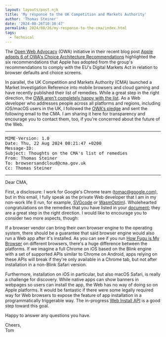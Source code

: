```yaml
---
layout: layouts/post.njk
title: 'My response to the UK Competition and Markets Authority'
author: 'Thomas Steiner'
date: '2024-08-26T10:38:47'
permalink: 2024/08/26/my-response-to-the-cma/index.html
tags:
  - Technical
---
```


The [Open Web Advocacy](https://open-web-advocacy.org/) (OWA) initiative in their recent blog post
[Apple adopts 6 of OWA's Choice Architecture Recommendations](https://open-web-advocacy.org/blog/apple-adopts-6-owa-choice-architecture-recommendations/) highlighted the six recommendations that Apple has adopted from the group's recommendations to comply with the EU's Digital Markets Act in relation to browser defaults and choice screens.

In parallel, the UK Competition and Markets Authority (CMA) launched a Market Investigation Reference into mobile browsers and cloud gaming and have recently published their list of remedies. While a great step in the right direction, the [OWA aren't completely happy with the list](https://open-web-advocacy.org/blog/uk-browser-and-cloud-investigation-may-fail-to-allow-web-app-competition/). As a Web developer who addresses people across all platforms and regions, including iOS/macOS users in the UK, I followed the [OWA's pledge](https://open-web-advocacy.org/blog/uk-browser-and-cloud-investigation-may-fail-to-allow-web-app-competition/#we-need-your-help!-act-today!) and sent the following email to the CMA. I am sharing it here for transparency and encourage you to contact them, too, if you're concerned about the future of the Web.

<hr>

<pre>
MIME-Version: 1.0
Date: Thu, 22 Aug 2024 00:21:47 +0200
Message-ID: <CABscCcNuWtJYg5v9MGc2nQ9FUEhjR_QwjJRfewN0N0i6_-oXWg@mail.gmail.com>
Subject: Thoughts on the CMA's list of remedies
From: Thomas Steiner <steiner.thomas@gmail.com>
To: browsersandcloud@cma.gov.uk
Cc: Thomas Steiner <tomac@google.com>
</pre>

<hr>

Dear CMA,

First, a disclosure: I work for Google's Chrome team (tomac@google.com), but in this email, I fully speak as the private Web developer that I am in my non-work life (I run, for example, [SVGcode](https://svgco.de/) or [WasmOptim](https://wasmoptim.com/)). Wholehearted congratulations on the remedies that you have listed in your [document](https://assets.publishing.service.gov.uk/media/66b484020808eaf43b50dea8/Working\_paper\_7\_Potential\_Remedies\_8.8.24.pdf); they are a great step in the right direction. I would like to encourage you to consider two more aspects, though:

If a browser vendor can bring their own browser engine to the operating system, there should be a guarantee that said browser engine would also run a Web app after it's installed. As you can see if you run [How Fugu is My Browser](https://howfuguismybrowser.dev/) on different browsers, there's a huge difference between the platforms. If we imagine a full Chrome on iOS based on the Blink engine with a set of supported APIs similar to Chrome on Android, apps relying on these APIs will break if they're only available in a Chrome tab, but not after installation in a non-Blink Safari version.

Furthermore, installation on iOS in particular, but also macOS Safari, is really a challenge for discovery. While native apps can show banners in webpages so users can install the app, the Web has no way of doing so on Apple platforms. It would be fantastic if there were some legally required way for Web browsers to expose the feature of app installation in a programmatically triggerable way. The in-progress [Web Install API](https://github.com/MicrosoftEdge/MSEdgeExplainers/blob/main/WebInstall/explainer.md) is a good step toward this goal.

Happy to answer any questions you have.

Cheers,<br>
Tom
